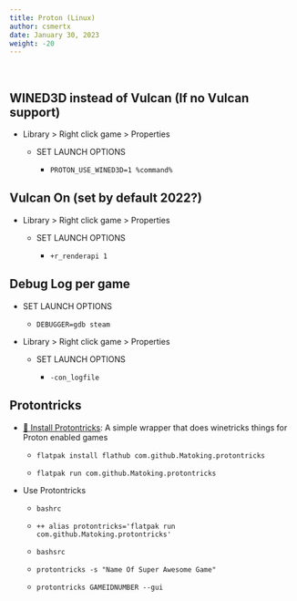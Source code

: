 ```yaml
---
title: Proton (Linux)
author: csmertx
date: January 30, 2023
weight: -20
---
```


<br />

## WINED3D instead of Vulcan (If no Vulcan support)

- Library > Right click game > Properties

    - SET LAUNCH OPTIONS

        - ```PROTON_USE_WINED3D=1 %command%```

## Vulcan On (set by default 2022?)

- Library > Right click game > Properties

    - SET LAUNCH OPTIONS

        - ```+r_renderapi 1```

## Debug Log per game

- SET LAUNCH OPTIONS

    - ```DEBUGGER=gdb steam```

- Library > Right click game > Properties

    - SET LAUNCH OPTIONS

        - ```-con_logfile```

## Protontricks

- [🔗 Install Protontricks](https://flathub.org/apps/details/com.github.Matoking.protontricks): A simple wrapper that does winetricks things for Proton enabled games

    - ```flatpak install flathub com.github.Matoking.protontricks```

    - ```flatpak run com.github.Matoking.protontricks```

- Use Protontricks

    - ```bashrc```

    - ```++ alias protontricks='flatpak run com.github.Matoking.protontricks'```

    - ```bashsrc```

    - ```protontricks -s "Name Of Super Awesome Game"```

    - ```protontricks GAMEIDNUMBER --gui```
